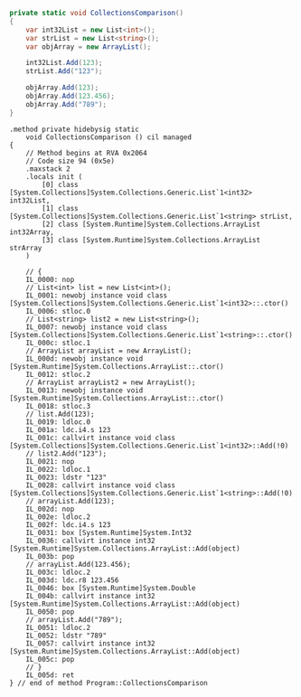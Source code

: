 ﻿```csharp
private static void CollectionsComparison()
{
    var int32List = new List<int>();
    var strList = new List<string>();
    var objArray = new ArrayList();

    int32List.Add(123);
    strList.Add("123");

    objArray.Add(123);
    objArray.Add(123.456);
    objArray.Add("789");
}
```



```IL
.method private hidebysig static 
	void CollectionsComparison () cil managed 
{
	// Method begins at RVA 0x2064
	// Code size 94 (0x5e)
	.maxstack 2
	.locals init (
		[0] class [System.Collections]System.Collections.Generic.List`1<int32> int32List,
		[1] class [System.Collections]System.Collections.Generic.List`1<string> strList,
		[2] class [System.Runtime]System.Collections.ArrayList int32Array,
		[3] class [System.Runtime]System.Collections.ArrayList strArray
	)

	// {
	IL_0000: nop
	// List<int> list = new List<int>();
	IL_0001: newobj instance void class [System.Collections]System.Collections.Generic.List`1<int32>::.ctor()
	IL_0006: stloc.0
	// List<string> list2 = new List<string>();
	IL_0007: newobj instance void class [System.Collections]System.Collections.Generic.List`1<string>::.ctor()
	IL_000c: stloc.1
	// ArrayList arrayList = new ArrayList();
	IL_000d: newobj instance void [System.Runtime]System.Collections.ArrayList::.ctor()
	IL_0012: stloc.2
	// ArrayList arrayList2 = new ArrayList();
	IL_0013: newobj instance void [System.Runtime]System.Collections.ArrayList::.ctor()
	IL_0018: stloc.3
	// list.Add(123);
	IL_0019: ldloc.0
	IL_001a: ldc.i4.s 123
	IL_001c: callvirt instance void class [System.Collections]System.Collections.Generic.List`1<int32>::Add(!0)
	// list2.Add("123");
	IL_0021: nop
	IL_0022: ldloc.1
	IL_0023: ldstr "123"
	IL_0028: callvirt instance void class [System.Collections]System.Collections.Generic.List`1<string>::Add(!0)
	// arrayList.Add(123);
	IL_002d: nop
	IL_002e: ldloc.2
	IL_002f: ldc.i4.s 123
	IL_0031: box [System.Runtime]System.Int32
	IL_0036: callvirt instance int32 [System.Runtime]System.Collections.ArrayList::Add(object)
	IL_003b: pop
	// arrayList.Add(123.456);
	IL_003c: ldloc.2
	IL_003d: ldc.r8 123.456
	IL_0046: box [System.Runtime]System.Double
	IL_004b: callvirt instance int32 [System.Runtime]System.Collections.ArrayList::Add(object)
	IL_0050: pop
	// arrayList.Add("789");
	IL_0051: ldloc.2
	IL_0052: ldstr "789"
	IL_0057: callvirt instance int32 [System.Runtime]System.Collections.ArrayList::Add(object)
	IL_005c: pop
	// }
	IL_005d: ret
} // end of method Program::CollectionsComparison

```
